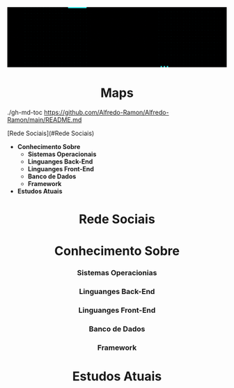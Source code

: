 <img  src="Fotos/gif/BemVindo.gif">

<h1 align="center" font> Maps </h1>

   ./gh-md-toc https://github.com/Alfredo-Ramon/Alfredo-Ramon/main/README.md
<!--ts-->
[Rede Sociais](#Rede Sociais)
* **Conhecimento Sobre**
  * **Sistemas Operacionais**
  * **Linguanges Back-End**
  * **Linguanges Front-End**
  * **Banco de Dados**
  * **Framework**
* **Estudos Atuais**
<!--te-->




<h1 align="center" > Rede Sociais</h1>
<h1 align="center" > Conhecimento Sobre</h1>
  <h3 align="center"> Sistemas Operacionias </h3>
  <h3 align="center"> Linguanges Back-End </h3>
  <h3 align="center"> Linguanges Front-End </h3>
  <h3 align="center"> Banco de Dados </h3>
  <h3 align="center"> Framework </h3>
<h1 align="center" font> Estudos Atuais</h1>

